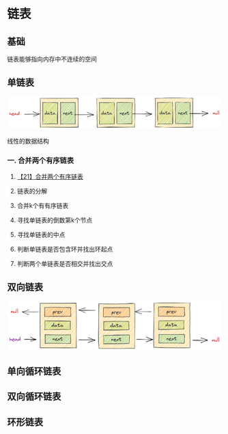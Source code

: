 # 链表

## 基础

链表能够指向内存中不连续的空间

## 单链表

![链表](./image/linked-link.png)

线性的数据结构

### 一. 合并两个有序链表


1. [【21】合并两个有序链表](https://leetcode.cn/problems/merge-two-sorted-lists/)





2. 链表的分解
3. 合并k个有有序链表
4. 寻找单链表的倒数第k个节点
5. 寻找单链表的中点
6. 判断单链表是否包含环并找出环起点
7. 判断两个单链表是否相交并找出交点





## 双向链表



![链表](./image/%E5%8F%8C%E5%90%91%E9%93%BE%E8%A1%A8.png)

## 单向循环链表



## 双向循环链表





## 环形链表